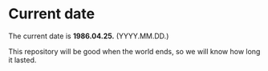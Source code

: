 # Current date

The current date is **1986.04.25.** (YYYY.MM.DD.)

This repository will be good when the world ends, so we will know how long it lasted.